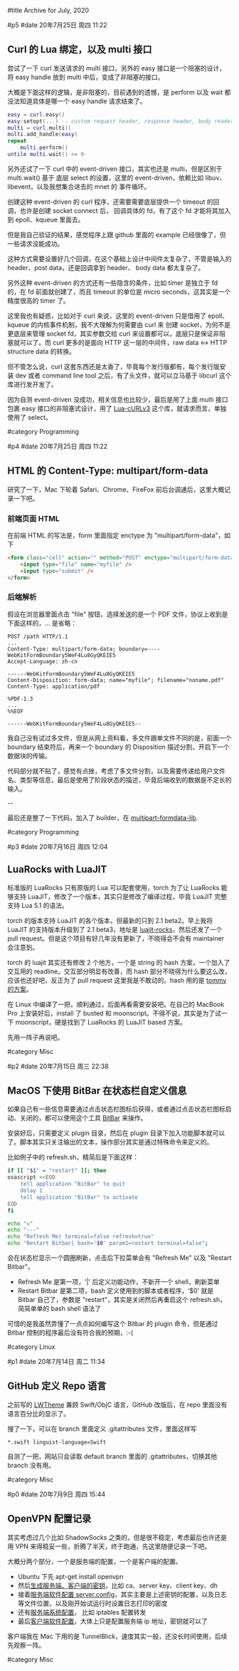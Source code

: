 #title Archive for July, 2020

#p5
#date 20年7月25日 周四 11:22

## Curl 的 Lua 绑定，以及 multi 接口

尝试了一下 curl 发送请求的 multi 接口，另外的 easy 接口是一个阻塞的设计，将 easy handle 
放到 multi 中后，变成了非阻塞的接口。

大概是下面这样的逻辑，是非阻塞的，目前遇到的遗憾，是 perform 以及 wait 都没法知道具体是哪一个
 easy handle 请求结束了。

```lua
easy = curl.easy()
easy:setopt(...) -- custom request header, response header, body reader
multi = curl.multi()
multi.add_handle(easy)
repeat
    multi.perform()
untile multi.wait() <= 0
```

另外还试了一下 curl 中的 event-driven 接口，其实也还是 multi，但是区别于 multi.wait() 基于
底层 select 的设置，这里的 event-driven，依赖比如 libuv、libevent，以及我想集合进去的 mnet 的
事件循环。

创建这种 event-driven 的 curl 程序，还需要需要底层提供一个 timeout 的回调，也许是创建 socket connect 后，
回调具体的 fd，有了这个 fd 才能将其加入到 epoll、kqueue 里面去。

但是我自己验证的结果，感觉程序上跟 github 里面的 example 已经很像了，但一些请求没能成功。

这种方式需要设置好几个回调，在这个基础上设计中间件太复杂了，不管是输入的 header、post data，还是回调拿到 header、
body data 都太复杂了。

另外这种 event-driven 的方式还有一些隐含的条件，比如 timer 是独立于 fd 的，在 fd 前面就创建了，而且 timeout 的单位是 micro seconds，这其实是一个精度很高的 timer 了。

这里我也有疑惑，比如对于 curl 来说，这里的 event-driven 只是借用了 epoll、kqueue 的内核事件机制，我不大理解为何需要由 curl 来
创建 socket，为何不是更底层来管理 socket fd，其实参数交给 curl 来设置都可以，底层只是保证非阻塞就可以了。而 curl 更多的是面向 HTTP 这一层的中间件，raw data <-> HTTP structure data 的转换。

但不管怎么说，curl 这套东西还是太香了，毕竟每个发行版都有，每个发行版安装 dev 或者 command line tool 之后，有了头文件，就可以立马基于 libcurl 这个库进行发开发了。

因为自测 event-driven 没成功，相关信息也比较少，最后是用了上面 multi 接口包裹 easy 接口的非阻塞式设计，用了 [Lua-cURLv3](https://github.com/Lua-cURL/Lua-cURLv3.git) 这个库，就请求而言，单独使用了 select。

#category Programming

#p4
#date 20年7月25日 周四 11:22

## HTML 的 Content-Type: multipart/form-data

研究了一下，Mac 下轮着 Safari、Chrome、FireFox 前后台调通后，这里大概记录一下吧。

### 前端页面 HTML

在前端 HTML 的写法是，form 里面指定 enctype 为 "multipart/form-data"，如下

```html
<form class="cell" action="" method="POST" enctype="multipart/form-data">
    <input type="file" name="myfile" />
    <input type="submit" />
</form>
```

### 后端解析

假设在浏览器里面点击 "file" 按钮，选择发送的是一个 PDF 文件，协议上收到是下面这样的，... 是省略：

```http
POST /path HTTP/1.1
...
Content-Type: multipart/form-data; boundary=----WebKitFormBoundary5WeF4Lu8GyQKEIE5
Accept-Language: zh-cn

------WebKitFormBoundary5WeF4Lu8GyQKEIE5
Content-Disposition: form-data; name="myfile"; filename="noname.pdf"
Content-Type: application/pdf

%PDF-1.3
...
%%EOF

------WebKitFormBoundary5WeF4Lu8GyQKEIE5--
```

我自己没有试过多文件，但是从网上资料看，多文件跟单文件不同的是，前面一个 boundary 结束符后，再来一个 boundary 的 Disposition 描述分割，开启下一个数据块的传输。

代码部分就不贴了，感觉有点挫，考虑了多文件分割，以及需要传递给用户文件名、类型等信息，最后是使用了阶段状态的描述，毕竟后端收到的数据是不定长的输入。

--

最后还是整了一下代码，加入了 builder，在 [multipart-formdata-lib](https://github.com/lalawue/multipart-formdata-lib).

#category Programming

#p3
#date 20年7月16日 周四 12:04

## LuaRocks with LuaJIT

标准版的 LuaRocks 只有原版的 Lua 可以配套使用，torch 为了让 LuaRocks 能够支持 LuaJIT，修改了一个版本，其实只是修改了编译过程，毕竟 LuaJIT 完整支持 Lua 5.1 的语法。

torch 的版本支持 LuaJIT 的各个版本，但最新的只到 2.1 beta2。早上我将 LuaJIT 的支持版本升级到了 2.1 beta3，地址是 [luajit-rocks](https://github.com/lalawue/luajit-rocks)，然后还发了一个 pull request。但是这个项目有好几年没有更新了，不晓得会不会有 maintainer 会注意到。

torch 的 luajit 其实还有修改 2 个地方，一个是 string 的 hash 方案，一个加入了交互用的 readline。交互部分明显有改善，而 hash 部分不晓得为什么要这么改，应该也还好吧，反正为了 pull request 这里我是不敢动的。hash 用的是 [tommy 的方案](https://github.com/amadvance/tommyds)。

在 Linux 中编译了一把，顺利通过，后面再看需要安装吧。在自己的 MacBook Pro 上安装好后，install 了 busted 和 moonscript。不得不说，其实是为了试一下 moonscript，硬是找到了 LuaRocks 的 LuaJIT based 方案。

先用一阵子再说吧。

#category Misc

#p2
#date 20年7月15日 周三 22:38

## MacOS 下使用 BitBar 在状态栏自定义信息

如果自己有一些信息需要通过点击状态栏图标后获得，或者通过点击状态栏图标启动、关闭的，都可以使用这个工具 [BitBar](https://getbitbar.com) 来操作。

安装好后，只需要定义 plugin 目录，然后在 plugin 目录下加入功能脚本就可以了。脚本其实只关注输出的文本，操作部分其实是通过特殊命令来定义的。

比如例子中的 refresh.sh，精简后是下面这样：

```bash
if [[ "$1" = "restart" ]]; then
osascript <<EOD
	tell application "BitBar" to quit
	delay 1
	tell application "BitBar" to activate
EOD
fi

echo "↻"
echo "---"
echo "Refresh Me| terminal=false refresh=true"
echo "Restart Bitbar| bash='$0' param1=restart terminal=false";
```

会在状态栏显示一个圆圈刷新，点击后下拉菜单会有 "Refresh Me" 以及 "Restart Bitbar"。

- Refresh Me 是第一项，'|' 后定义功能动作，不新开一个 shell，刷新菜单
- Restart Bitbar 是第二项，bash 定义使用到的脚本或者程序，‘$0' 就是 Bitbar 自己了，参数是 "restart"，其实是关闭然后再重启这个 refresh.sh，简简单单的 bash shell 语法了

可惜的是我虽然弄懂了一点点如何编写这个 Bitbar 的 plugin 命令，但是通过 Bitbar 控制的程序最后没有符合我的预期，:-(

#category Linux



#p1
#date 20年7月14日 周二 11:34

## GitHub 定义 Repo 语言

之前写的 [LWTheme](https://github.com/lalawue/LWTheme) 兼顾 Swift/ObjC 语言，GitHub 改版后，在 repo 里面没有语言百分比的显示了。

搜了一下，可以在 branch 里面定义 .gitattributes 文件，里面这样写

```source
*.swift linguist-language=Swift
```

自测了一把，网站只会读取 default branch 里面的 .gitattributes，切换其他 branch 没有用。

#category Misc



#p0
#date 20年7月9日 周四 15:44

## OpenVPN 配置记录

其实考虑过几个比如 ShadowSocks 之类的，但是很不稳定，考虑最后也许还是用 VPN 来得稳妥一些，折腾了半天，终于跑通，先这里随便记录一下吧。

大概分两个部分，一个是服务端的配置，一个是客户端的配置。

- Ubuntu 下先 apt-get install openvpn
- 然后[生成服务端、客户端的密钥](https://article.itxueyuan.com/pMy1b)，比如 ca、server key、client key、dh
- 接着[服务端软件配置 server.config](http://blog.joylau.cn/2020/05/28/OpenVPN-Config/)，其实主要是上述密钥的配置，以及日志等文件位置，以及刚开始试运行时设置日志打印的密度
- 还有[服务端系统配置](https://wiki.deepin.org/wiki/VPN服务)， 比如 iptables 配置转发
- 最后[客户端软件配置](http://blog.joylau.cn/2020/05/28/OpenVPN-Config/)，大体上只是配置服务端 ip 地址，密钥就可以了

客户端我在 Mac 下用的是 TunnelBlick，速度其实一般，还没长时间使用，后续先观察一阵。

#category Misc
